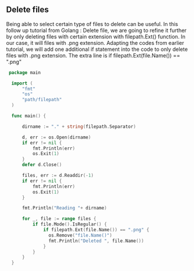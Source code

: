 ## Delete files
Being able to select certain type of files to delete can be useful. In this follow up tutorial from Golang : Delete file, we are going to refine it further by only deleting files with certain extension with filepath.Ext() function.
In our case, it will files with .png extension.
Adapting the codes from earlier tutorial, we will add one additional if statement into the code to only delete files with .png extension.
The extra line is if filepath.Ext(file.Name()) == ".png"


```go
 package main

  import (
      "fmt"
      "os"
      "path/filepath"
  )

  func main() {

      dirname := "." + string(filepath.Separator)

      d, err := os.Open(dirname)
      if err != nil {
          fmt.Println(err)
          os.Exit(1)
      }
      defer d.Close()

      files, err := d.Readdir(-1)
      if err != nil {
          fmt.Println(err)
          os.Exit(1)
      }

      fmt.Println("Reading "+ dirname)

      for _, file := range files {
          if file.Mode().IsRegular() {
              if filepath.Ext(file.Name()) == ".png" {
                os.Remove("file.Name()")
                fmt.Println("Deleted ", file.Name())
              }
          }
      }
  }
  ```
  
